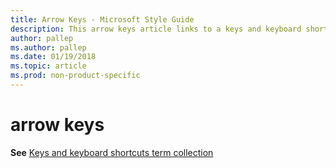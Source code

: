 ```yaml
---
title: Arrow Keys - Microsoft Style Guide
description: This arrow keys article links to a keys and keyboard shortcuts term collection that's in accordance with Microsoft style guidelines.
author: pallep
ms.author: pallep
ms.date: 01/19/2018
ms.topic: article
ms.prod: non-product-specific
---
```


# arrow keys

**See** [Keys and keyboard shortcuts term collection](~/a-z-word-list-term-collections/term-collections/keys-keyboard-shortcuts.md)
